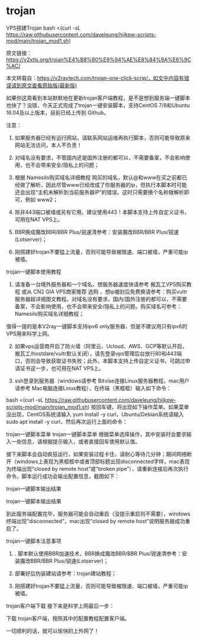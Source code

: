 # trojan
VPS搭建Trojan
bash <(curl -sL https://raw.githubusercontent.com/daveleung/hijkpw-scripts-mod/main/trojan_mod1.sh)

原文链接：https://v2xtls.org/trojan%E4%B8%80%E9%94%AE%E8%84%9A%E6%9C%AC/


本文转载自：https://v2raytech.com/trojan-one-click-scrip/，如文中内容有错误请到原文查看原始版(最新版)

如果你这周看到本站默默地在更新trojan客户端教程，是不是想到服务端一键脚本也快了？没错，今天正式完成了trojan一键安装脚本，支持CentOS 7/8和Ubuntu 16.04及以上版本，目前已经上传到 Github。

注意：

1. 如果服务器已经有运行网站，请联系网站运维再执行脚本，否则可能导致原来网站无法访问，本人不负责！

2. 对域名没有要求，不管国内还是国外注册的都可以，不需要备案，不会影响使用，也不会带来安全/隐私上的问题；

3. 根据 Namesilo购买域名详细教程 购买的域名，默认@和www在买之前都已经做了解析，因此尽管www已经改成了你服务器的ip，但执行本脚本时可能还会出现“主机未解析到当前服务器IP”的错误。这时只需要换个名称做解析即可，例如 www2；

4. 除非443端口被墙或另有它用，建议使用443！本脚本支持上传自定义证书，可用在NAT VPS上。

5. BBR换成魔改BBR/BBR Plus/锐速清参考：安装魔改BBR/BBR Plus/锐速(Lotserver)；

6. 刚搭建好trojan不要猛上流量，否则可能导致被限速、端口被墙，严重可能ip被墙。

trojan一键脚本使用教程
1. 请准备一台境外服务器和一个域名。想服务器速度快请参考 搬瓦工VPS购买教程 或从  CN2 GIA VPS商家推荐 选购 ，想ip被封后免费换请参考：购买vultr服务器超详细图文教程。对域名没有要求，国内/国外注册的都可以，不需要备案，不会影响使用，也不会带来安全/隐私上的问题。购买域名可参考：Namesilo购买域名详细教程；

值得一提的是本V2ray一键脚本支持ipv6 only服务器，但是不建议用只有ipv6的VPS用来科学上网。

2. 如果vps运营商开启了防火墙（阿里云、Ucloud、AWS、GCP等默认开启，搬瓦工/hostdare/vultr默认关闭），请先登录vps管理后台放行80和443端口，否则会导致获取证书失败；此外，本脚本支持上传自定义证书，可跳过申请证书这一步，也可用在NAT VPS上。

3. ssh登录到服务器（windows请参考 Bitvise连接Linux服务器教程，mac用户请参考 Mac电脑连接Linux教程），在终端（黑框框）输入如下命令：

bash <(curl -sL https://raw.githubusercontent.com/daveleung/hijkpw-scripts-mod/main/trojan_mod1.sh)
按回车键，将出现如下操作菜单。如果菜单没出现，CentOS系统请输入 yum install -y curl，Ubuntu/Debian系统请输入 sudo apt install -y curl，然后再次运行上面的命令：

trojan一键脚本菜单
trojan一键脚本菜单
根据菜单选择操作，其中安装时会要求输入一些信息，请根据提示输入，或者直接回车使用默认值。

接下来脚本会自动疯狂运行，如果安装过程卡住，请耐心等待几分钟；期间网络断开（windows上表现为黑框框中或者顶部标题出现disconnected字样，mac表现为终端出现“closed by remote host”或”broken pipe”），请重新连接后再次执行命令。脚本运行成功会输出配置信息，截图如下：

trojan一键脚本输出结果

trojan一键脚本输出结果

到此服务端配置完毕，服务器可能会自动重启（没提示重启则不需要），windows终端出现“disconnected”，mac出现“closed by remote host”说明服务器成功重启了。

trojan一键脚本注意事项
1. . 脚本默认使用BBR加速技术，BBR换成魔改BBR/BBR Plus/锐速清参考：安装魔改BBR/BBR Plus/锐速(Lotserver)；

2. 部署好后伪装建站请参考：trojan建站教程；

3. 刚搭建好trojan不要猛上流量，否则可能导致被限速、端口被墙，严重可能ip被墙。

trojan客户端下载
接下来是科学上网最后一步：

下载  trojan客户端，按照其中的配置教程配置客户端。

一切顺利的话，就可以愉快的上外网了！
